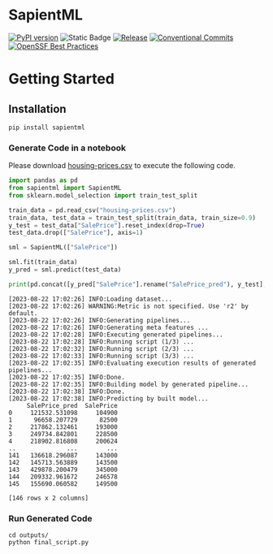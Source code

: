 # SapientML


[![PyPI version](https://badge.fury.io/py/sapientml.svg)](https://badge.fury.io/py/sapientml) ![Static Badge](https://img.shields.io/badge/python-3.10%20%7C%203.11-blue) [![Release](https://github.com/sapientml/sapientml/actions/workflows/release.yml/badge.svg)](https://github.com/sapientml/sapientml/actions/workflows/release.yml) [![Conventional Commits](https://img.shields.io/badge/Conventional%20Commits-1.0.0-%23FE5196?logo=conventionalcommits&logoColor=white)](https://conventionalcommits.org) [![OpenSSF Best Practices](https://www.bestpractices.dev/projects/7781/badge)](https://www.bestpractices.dev/projects/7781)


# Getting Started

## Installation

```
pip install sapientml
```

### Generate Code in a notebook

Please download [housing-prices.csv](https://github.com/sapientml/sapientml/files/12374429/housing-prices.csv) to execute the following code.

```py
import pandas as pd
from sapientml import SapientML
from sklearn.model_selection import train_test_split

train_data = pd.read_csv("housing-prices.csv")
train_data, test_data = train_test_split(train_data, train_size=0.9)
y_test = test_data["SalePrice"].reset_index(drop=True)
test_data.drop(["SalePrice"], axis=1)

sml = SapientML(["SalePrice"])

sml.fit(train_data)
y_pred = sml.predict(test_data)

print(pd.concat([y_pred["SalePrice"].rename("SalePrice_pred"), y_test], axis=1))
```

```
[2023-08-22 17:02:26] INFO:Loading dataset...
[2023-08-22 17:02:26] WARNING:Metric is not specified. Use 'r2' by default.
[2023-08-22 17:02:26] INFO:Generating pipelines...
[2023-08-22 17:02:26] INFO:Generating meta features ...
[2023-08-22 17:02:28] INFO:Executing generated pipelines...
[2023-08-22 17:02:28] INFO:Running script (1/3) ...
[2023-08-22 17:02:32] INFO:Running script (2/3) ...
[2023-08-22 17:02:33] INFO:Running script (3/3) ...
[2023-08-22 17:02:35] INFO:Evaluating execution results of generated pipelines...
[2023-08-22 17:02:35] INFO:Done.
[2023-08-22 17:02:35] INFO:Building model by generated pipeline...
[2023-08-22 17:02:38] INFO:Done.
[2023-08-22 17:02:38] INFO:Predicting by built model...
     SalePrice_pred  SalePrice
0     121532.531098     104900
1      96658.207729      82500
2     217862.132461     193000
3     249734.842801     228500
4     218902.816808     200624
..              ...        ...
141   136618.296087     143000
142   145713.563889     143500
143   429878.200479     345000
144   209332.961672     246578
145   155690.060582     149500

[146 rows x 2 columns]
```

### Run Generated Code

```
cd outputs/
python final_script.py
```


